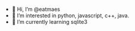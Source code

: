 - 👋 Hi, I’m @eatmaes
- 👀 I’m interested in python, javascript, c++, java.
- 🌱 I’m currently learning sqlite3
